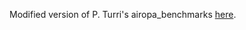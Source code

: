 Modified version of P. Turri's airopa_benchmarks [here](https://bitbucket.org/pturri83/airopa_benchmarks/src/master/).
